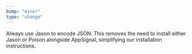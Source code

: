 ```yaml
---
bump: "minor"
type: "change"
---
```


Always use Jason to encode JSON. This removes the need to install either Jason or Poison alongside AppSignal, simplifying our installation instructions.
